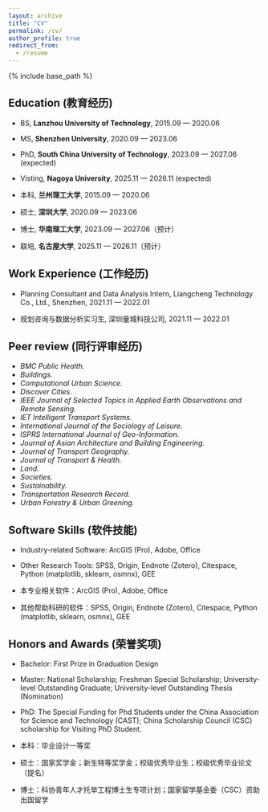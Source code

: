 ```yaml
---
layout: archive
title: "CV"
permalink: /cv/
author_profile: true
redirect_from:
  - /resume
---
```


{% include base_path %}

## Education (教育经历)
* BS, **Lanzhou University of Technology**, 2015.09 — 2020.06
* MS, **Shenzhen University**, 2020.09 — 2023.06
* PhD, **South China University of Technology**, 2023.09 — 2027.06 (expected)
* Visting, **Nagoya University**, 2025.11 — 2026.11 (expected)

* 本科, **兰州理工大学**, 2015.09 — 2020.06
* 硕士, **深圳大学**, 2020.09 — 2023.06
* 博士, **华南理工大学**, 2023.09 — 2027.06（预计）
* 联培, **名古屋大学**, 2025.11 — 2026.11（预计）

## Work Experience (工作经历)
* Planning Consultant and Data Analysis Intern, Liangcheng Technology Co., Ltd., Shenzhen, 2021.11 — 2022.01

* 规划咨询与数据分析实习生, 深圳量城科技公司, 2021.11 — 2022.01

## Peer review (同行评审经历)
* *BMC Public Health.*
* *Buildings.*
* *Computational Urban Science.*
* *Discover Cities.*
* *IEEE Journal of Selected Topics in Applied Earth Observations and Remote Sensing.* 
* *IET Intelligent Transport Systems.*
* *International Journal of the Sociology of Leisure.*
* *ISPRS International Journal of Geo-Information.*
* *Journal of Asian Architecture and Building Engineering.*
* *Journal of Transport Geography.*
* *Journal of Transport & Health.*
* *Land.*
* *Societies.*
* *Sustainability.*
* *Transportation Research Record.*
* *Urban Forestry & Urban Greening.*

## Software Skills (软件技能)
* Industry-related Software: ArcGIS (Pro), Adobe, Office
* Other Research Tools: SPSS, Origin, Endnote (Zotero), Citespace, Python (matplotlib, sklearn, osmnx), GEE

* 本专业相关软件：ArcGIS (Pro), Adobe, Office
* 其他帮助科研的软件：SPSS, Origin, Endnote (Zotero), Citespace, Python (matplotlib, sklearn, osmnx), GEE

## Honors and Awards (荣誉奖项)
* Bachelor: First Prize in Graduation Design
* Master: National Scholarship; Freshman Special Scholarship; University-level Outstanding Graduate; University-level Outstanding Thesis (Nomination)
* PhD: The Special Funding for Phd Students under the China Association for Science and Technology (CAST); China Scholarship Council (CSC) scholarship for Visiting PhD Student.

* 本科：毕业设计一等奖
* 硕士：国家奖学金；新生特等奖学金；校级优秀毕业生；校级优秀毕业论文（提名）
* 博士：科协青年人才托举工程博士生专项计划；国家留学基金委（CSC）资助出国留学
